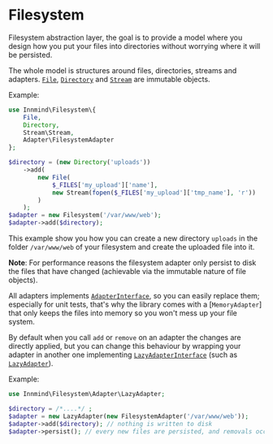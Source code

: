 # Filesystem

Filesystem abstraction layer, the goal is to provide a model where you design how you put your files into directories without worrying where it will be persisted.

The whole model is structures around files, directories, streams and adapters. [`File`](File.php), [`Directory`](Directory.php) and [`Stream`](Stream/Stream.php) are immutable objects.

Example:
```php
use Innmind\Filesystem\{
    File,
    Directory,
    Stream\Stream,
    Adapter\FilesystemAdapter
};

$directory = (new Directory('uploads'))
    ->add(
        new File(
            $_FILES['my_upload']['name'],
            new Stream(fopen($_FILES['my_upload']['tmp_name'], 'r'))
        )
    );
$adapter = new Filesystem('/var/www/web');
$adapter->add($directory);
```

This example show you how you can create a new directory `uploads` in the folder `/var/www/web` of your filesystem and create the uploaded file into it.

**Note**: For performance reasons the filesystem adapter only persist to disk the files that have changed (achievable via the immutable nature of file objects).

All adapters implements [`AdapterInterface`](AdapterInterface.php), so you can easily replace them; especially for unit tests, that's why the library comes with a [`MemoryAdapter`] that only keeps the files into memory so you won't mess up your file system.

By default when you call `add` or `remove` on an adapter the changes are directly applied, but you can change this behaviour by wrapping your adapter in another one implementing [`LazyAdapterInterface`](LazyAdapterInterface.php) (such as [`LazyAdapter`](Adapter/LazyAdapter.php)).

Example:
```php
use Innmind\Filesystem\Adapter\LazyAdapter;

$directory = /*....*/ ;
$adapter = new LazyAdapter(new FilesystemAdapter('/var/www/web'));
$adapter->add($directory); // nothing is written to disk
$adapter->persist(); // every new files are persisted, and removals occur at this time as well
```
